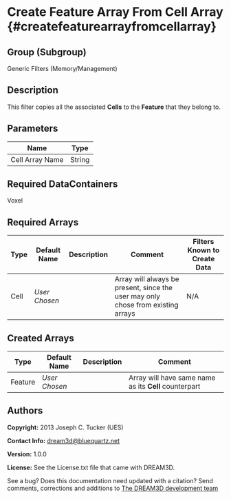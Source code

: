 Create Feature Array From Cell Array {#createfeaturearrayfromcellarray}
==============================

## Group (Subgroup) ##

Generic Filters (Memory/Management)

## Description ##

This filter copies all the associated **Cells** to the **Feature** that they belong to.

## Parameters ##

| Name | Type |
|------|------|
| Cell Array Name | String |

## Required DataContainers ##

Voxel

## Required Arrays ##

| Type | Default Name | Description | Comment | Filters Known to Create Data |
|------|--------------|-------------|---------|-----|
| Cell | *User Chosen* |  | Array will always be present, since the user may only chose from existing arrays | N/A |


## Created Arrays ##

| Type | Default Name | Description | Comment |
|------|--------------|-------------|---------|
| Feature | *User Chosen* | | Array will have same name as its **Cell** counterpart |

## Authors ##

**Copyright:** 2013 Joseph C. Tucker (UES)

**Contact Info:** dream3d@bluequartz.net

**Version:** 1.0.0

**License:**  See the License.txt file that came with DREAM3D.



See a bug? Does this documentation need updated with a citation? Send comments, corrections and additions to [The DREAM3D development team](mailto:dream3d@bluequartz.net?subject=Documentation%20Correction)

